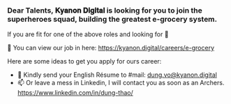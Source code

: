 ### Dear Talents, 𝐊𝐲𝐚𝐧𝐨𝐧 𝐃𝐢𝐠𝐢𝐭𝐚𝐥 is looking for you to join the superheroes squad, building the greatest e-grocery system.
If you are fit for one of the above roles and looking for 👋

🌱 You can view our job in here: https://kyanon.digital/careers/e-grocery

Here are some ideas to get you apply for ours career:
- 🔭 Kindly send your English Résume to #mail: dung.vo@kyanon.digital
- 📫 Or leave a mess in Linkedin, I will contact you as soon as an Archers. 
https://www.linkedin.com/in/dung-thao/

<!--
**dung-thao/dung-thao** is a ✨ _special_ ✨ repository because its `README.md` (this file) appears on your GitHub profile.

Here are some ideas to get you started:

- 🔭 I’m a girl with lots of enthusiasm in Human Resources
- 🌱 I’m currently learning some framework so Can you teach me ?
- 🤔 I’m looking for help with some position in Kyanon Digital.
- 📫 How to reach me: 
https://www.linkedin.com/in/dung-thao/
-->
